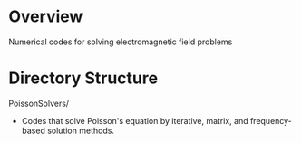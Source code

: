 # Overview
Numerical codes for solving electromagnetic field problems

# Directory Structure
PoissonSolvers/
- Codes that solve Poisson's equation by iterative, matrix, and frequency-based solution methods.